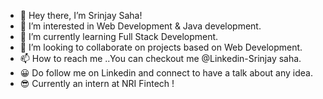 - 👋 Hey there, I’m Srinjay Saha!
- 👀 I’m interested in Web Development & Java development.
- 🌱 I’m currently learning Full Stack Development.
- 💞️ I’m looking to collaborate on projects based on Web Development.
- 📫 How to reach me ..You can checkout me @Linkedin-Srinjay saha.
- 😀 Do follow me on Linkedin and connect to have a talk about any idea.
- 😎 Currently an intern at NRI Fintech !

<!---
Srinjay13/Srinjay13 is a ✨ special ✨ repository because its `README.md` (this file) appears on your GitHub profile.
You can click the Preview link to take a look at your changes.
--->
